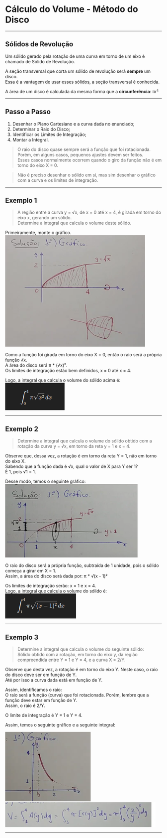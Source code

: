 # Cálculo do Volume - Método do Disco

---
## Sólidos de Revolução
Um sólido gerado pela rotação de uma curva em torno de um eixo é chamado de Sólido de Revolução.

A seção transversal que corta um sólido de revolução será **sempre** um disco.<br>
Essa é a vantagem de usar esses sólidos, a seção transversal é conhecida.

A área de um disco é calculada da mesma forma que a **circunferência**: πr²

---
## Passo a Passo
1. Desenhar o Plano Cartesiano e a curva dada no enunciado;<br>
2. Determinar o Raio do Disco;<br>
3. Identificar os Limites de Integração;<br>
4. Montar a Integral.<br>

> O raio do disco quase sempre será a função que foi rotacionada.<br>
> Porém, em alguns casos, pequenos ajustes devem ser feitos.<br>
> Esses casos normalmente ocorrem quando o giro da função não é em torno do eixo X = 0.<br>

> Não é preciso desenhar o sólido em si, mas sim desenhar o gráfico com a curva e os limites de integração.

---
## Exemplo 1

> A região entre a curva y = √x, de x = 0 até x = 4, é girada em torno do eixo x, gerando um sólido.<br>
> Determine a integral que calcula o volume deste sólido.

Primeiramente, monte o gráfico.<br>
![img01](https://github.com/joao-pedro-angelo/AventurasPi/blob/main/imgs/graficoQuestao01.png)

Como a função foi girada em torno do eixo X = 0, então o raio será a própria função √x.<br>
A área do disco será π * (√x)².<br>
Os limites de integração estão bem definidos, x = 0 até x = 4.

Logo, a integral que calcula o volume do sólido acima é:<br>
![img02](https://github.com/joao-pedro-angelo/AventurasPi/blob/main/imgs/integralQuestao01Disco.png)

---
## Exemplo 2

> Determine a integral que calcula o volume do sólido obtido com a rotação da curva y = √x, em torno da reta y = 1 e x = 4.

Observe que, dessa vez, a rotação é em torno da reta Y = 1, não em torno do eixo X.<br>
Sabendo que a função dada é √x, qual o valor de X para Y ser 1?<br> É 1, pois √1 = 1.<br>

Desse modo, temos o seguinte gráfico:<br>
![img03](https://github.com/joao-pedro-angelo/AventurasPi/blob/main/imgs/graficoQuestao02.png)

O raio do disco será a própria função, subtraída de 1 unidade, pois o sólido começa a girar em X = 1.<br>
Assim, a área do disco será dada por: π * √(x - 1)²

Os limites de integração serão: x = 1 e x = 4.<br>
Logo, a integral que calcula o volume do sólido é:<br>
![img04](https://github.com/joao-pedro-angelo/AventurasPi/blob/main/imgs/integralQuestao02Disco.png)

---
## Exemplo 3

> Determine a integral que calcula o volume do seguinte sólido:<br>
> Sólido obtido com a rotação, em torno do eixo y, da região compreendida entre Y = 1 e Y = 4, e a curva X = 2/Y.

Observe que desta vez, a rotação é em torno do eixo Y. Neste caso, o raio do disco deve ser em função de Y.<br>
Até por isso a curva dada está em função de Y.

Assim, identificamos o raio:<br>
O raio será a função (curva) que foi rotacionada. Porém, lembre que a função deve estar em função de Y.<br>
Assim, o raio é 2/Y.

O limite de integração é Y = 1 e Y = 4.

Assim, temos o seguinte gráfico e a seguinte integral:

![img05](https://github.com/joao-pedro-angelo/AventurasPi/blob/main/imgs/GraficoDesafio03.png)
![img06](https://github.com/joao-pedro-angelo/AventurasPi/blob/main/imgs/IntegralDesafio03.png)

---
